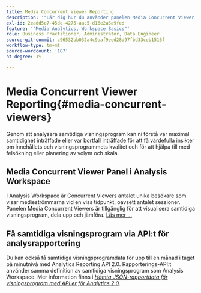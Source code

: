 ```yaml
---
title: Media Concurrent Viewer Reporting
description: '"Lär dig hur du använder panelen Media Concurrent Viewer för att analysera samtidiga visningsprogram och förstå maximal samtidighet och bortfall."'
exl-id: 2eadd5e7-45de-4275-aac5-d16e2a6a9fed
feature: '"Media Analytics, Workspace Basics"'
role: Business Practitioner, Administrator, Data Engineer
source-git-commit: c96532bb032a4c9aaf9eed28d97fbd33ceb1516f
workflow-type: tm+mt
source-wordcount: '187'
ht-degree: 1%

---
```


# Media Concurrent Viewer Reporting{#media-concurrent-viewers}

Genom att analysera samtidiga visningsprogram kan ni förstå var maximal samtidighet inträffade eller var bortfall inträffade för att få värdefulla insikter om innehållets och visningsprogrammets kvalitet och för att hjälpa till med felsökning eller planering av volym och skala.

## Media Concurrent Viewer Panel i Analysis Workspace

I Analysis Workspace är Concurrent Viewers antalet unika besökare som visar medieströmmarna vid en viss tidpunkt, oavsett antalet sessioner. Panelen Media Concurrent Viewers är tillgänglig för att visualisera samtidiga visningsprogram, dela upp och jämföra. [Läs mer …](https://experienceleague.adobe.com/docs/analytics/analyze/analysis-workspace/panels/media-concurrent-viewers.html)

## Få samtidiga visningsprogram via API:t för analysrapportering

Du kan också få samtidiga visningsprogramdata för upp till en månad i taget på minutnivå med Analytics Reporting API 2.0.  Rapporterings-API:t använder samma definition av samtidiga visningsprogram som Analysis Workspace.  Mer information finns i [_*Hämta JSON-rapportdata för visningsprogram med API:er för Analytics 2.0*_](/help/media-reports/media-default-reports/get-concurrent-json20.md).
